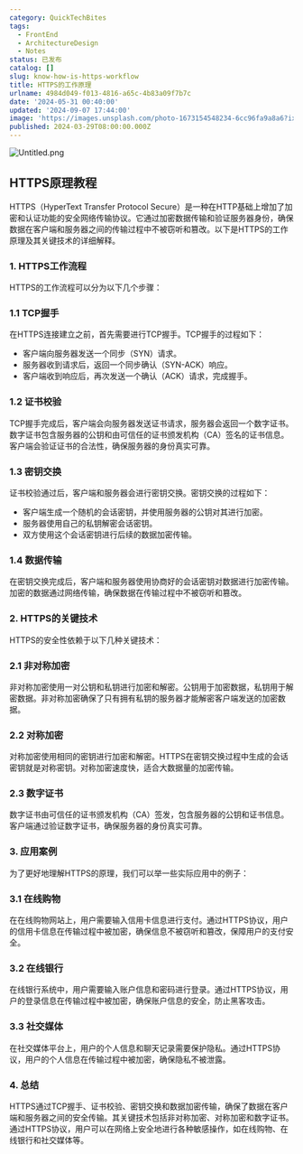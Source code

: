 ```yaml
---
category: QuickTechBites
tags:
  - FrontEnd
  - ArchitectureDesign
  - Notes
status: 已发布
catalog: []
slug: know-how-is-https-workflow
title: HTTPS的工作原理
urlname: 4984d049-f013-4816-a65c-4b83a09f7b7c
date: '2024-05-31 00:40:00'
updated: '2024-09-07 17:44:00'
image: 'https://images.unsplash.com/photo-1673154548234-6cc96fa9a8a6?ixlib=rb-4.0.3&q=85&fm=jpg&crop=entropy&cs=srgb'
published: 2024-03-29T08:00:00.000Z
---
```


![Untitled.png](https://prod-files-secure.s3.us-west-2.amazonaws.com/5d24fe63-e567-4804-86f9-9fdc62e13082/2950c759-0255-4c0a-becc-122aae8c82c0/Untitled.png?X-Amz-Algorithm=AWS4-HMAC-SHA256&X-Amz-Content-Sha256=UNSIGNED-PAYLOAD&X-Amz-Credential=ASIAZI2LB466SNSYXZ6J%2F20250409%2Fus-west-2%2Fs3%2Faws4_request&X-Amz-Date=20250409T053908Z&X-Amz-Expires=3600&X-Amz-Security-Token=IQoJb3JpZ2luX2VjEA0aCXVzLXdlc3QtMiJGMEQCIAn0W%2FOT0NC%2BY80B5VowYzSIzmu1BV%2FVJQThdD8eAbAwAiABBuAg%2FYEQTFN4B0aEXSKBaI%2FicSb59yBJCc3zQqgPSiqIBAiG%2F%2F%2F%2F%2F%2F%2F%2F%2F%2F8BEAAaDDYzNzQyMzE4MzgwNSIMHD3nBDVv24KnS%2BcLKtwDdAT1gPkCgTfe3yn9GK1jq8A129MwkV9o7NAtjRs9HVjlvD5gLn%2Fy5KTgLY7S7yma02X3ooT%2FVV6z3h37kaIyk4q9%2FPSDhQoaKL325m67AIGWzaAYPEkGb%2Fpf7OAgbuW7hs61AsD6ZisECW4wzEGoyBwGZhlcFXEUw7Q%2F%2BtR9KXnNas7P8cCuzCk2wtTVzAZ7iD8EHcYARNOfyJmc4jYJBLItEsiyuKZuuB72QDwhm6VYaWQmCdNf6W3SVmuXwKr1wz6RyapvgVEHRMwCwNbAUGNzuKHZ5M2irTPZOkk4W5OHZQKmg44EtGCq%2BKTWWLURa5RAbwqZpaKAi%2B4vCoYgIWQjmbUP0o1cBCu4WyaoPIKYbMN%2BqcB%2FOOzmt1qEKzuLPbEag5xfFVg7jDCaCFFaLRSHOD6eLhlQh00TG4DW1dZzOjIjJRc92PSuYu6pmE8GnDGzi%2Be%2BjiFWaYh3HgXzC2KGaubM2Dy3UeyqCHmeR3YRzgNzytdscWnGg%2B1J2%2Ftt5iY78mS3202WIlF4GtA08EqlEdVIseiS0iP1dBcBPz5n5Z74vya7zyRZUcd1DjvlRu4x8Tb9qmSUNO4ouBwKlks74%2BPT2qeVGy8qfGf3XcoUA3WdkNcASWWCCUAw0%2FDXvwY6pgGm0QhMwrhs%2FYr7PHuskGOHgR%2FlaBInYQVFeI68ErA3grDGDW5nFdK7rEDu%2F5TgJq8YsyxocMM09KDylEpGBuAMrsFMQQStL3A79MMWSrBk0HTzZfRKcFJ2N%2FJ9PcbVgoml0qLm56tNNMO8KOQG60Rtt1NDnjcYpwfoUUGOATyXFTMv7k6vo%2Fu4mWfad8RCdOo7Ghe8V3xdxf90W%2FN59oeGYi1LOPxV&X-Amz-Signature=e252af91a3828b74c79e5fd518bbc68b2f548f74bcb5f11585872abec618f83d&X-Amz-SignedHeaders=host&x-id=GetObject)


## HTTPS原理教程


HTTPS（HyperText Transfer Protocol Secure）是一种在HTTP基础上增加了加密和认证功能的安全网络传输协议。它通过加密数据传输和验证服务器身份，确保数据在客户端和服务器之间的传输过程中不被窃听和篡改。以下是HTTPS的工作原理及其关键技术的详细解释。


### 1. HTTPS工作流程


HTTPS的工作流程可以分为以下几个步骤：


### 1.1 TCP握手


在HTTPS连接建立之前，首先需要进行TCP握手。TCP握手的过程如下：

- 客户端向服务器发送一个同步（SYN）请求。
- 服务器收到请求后，返回一个同步确认（SYN-ACK）响应。
- 客户端收到响应后，再次发送一个确认（ACK）请求，完成握手。

### 1.2 证书校验


TCP握手完成后，客户端会向服务器发送证书请求，服务器会返回一个数字证书。数字证书包含服务器的公钥和由可信任的证书颁发机构（CA）签名的证书信息。客户端会验证证书的合法性，确保服务器的身份真实可靠。


### 1.3 密钥交换


证书校验通过后，客户端和服务器会进行密钥交换。密钥交换的过程如下：

- 客户端生成一个随机的会话密钥，并使用服务器的公钥对其进行加密。
- 服务器使用自己的私钥解密会话密钥。
- 双方使用这个会话密钥进行后续的数据加密传输。

### 1.4 数据传输


在密钥交换完成后，客户端和服务器使用协商好的会话密钥对数据进行加密传输。加密的数据通过网络传输，确保数据在传输过程中不被窃听和篡改。


### 2. HTTPS的关键技术


HTTPS的安全性依赖于以下几种关键技术：


### 2.1 非对称加密


非对称加密使用一对公钥和私钥进行加密和解密。公钥用于加密数据，私钥用于解密数据。非对称加密确保了只有拥有私钥的服务器才能解密客户端发送的加密数据。


### 2.2 对称加密


对称加密使用相同的密钥进行加密和解密。HTTPS在密钥交换过程中生成的会话密钥就是对称密钥。对称加密速度快，适合大数据量的加密传输。


### 2.3 数字证书


数字证书由可信任的证书颁发机构（CA）签发，包含服务器的公钥和证书信息。客户端通过验证数字证书，确保服务器的身份真实可靠。


### 3. 应用案例


为了更好地理解HTTPS的原理，我们可以举一些实际应用中的例子：


### 3.1 在线购物


在在线购物网站上，用户需要输入信用卡信息进行支付。通过HTTPS协议，用户的信用卡信息在传输过程中被加密，确保信息不被窃听和篡改，保障用户的支付安全。


### 3.2 在线银行


在线银行系统中，用户需要输入账户信息和密码进行登录。通过HTTPS协议，用户的登录信息在传输过程中被加密，确保账户信息的安全，防止黑客攻击。


### 3.3 社交媒体


在社交媒体平台上，用户的个人信息和聊天记录需要保护隐私。通过HTTPS协议，用户的个人信息在传输过程中被加密，确保隐私不被泄露。


### 4. 总结


HTTPS通过TCP握手、证书校验、密钥交换和数据加密传输，确保了数据在客户端和服务器之间的安全传输。其关键技术包括非对称加密、对称加密和数字证书。通过HTTPS协议，用户可以在网络上安全地进行各种敏感操作，如在线购物、在线银行和社交媒体等。

